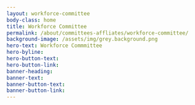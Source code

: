 ```yaml
---
layout: workforce-committee
body-class: home
title: Workforce Committee
permalink: /about/committees-affliates/workforce-committee/
background-image: /assets/img/grey.background.png
hero-text: Workforce Commmittee
hero-byline:
hero-button-text: 
hero-button-link: 
banner-heading: 
banner-text: 
banner-button-text: 
banner-button-link: 
---
```

